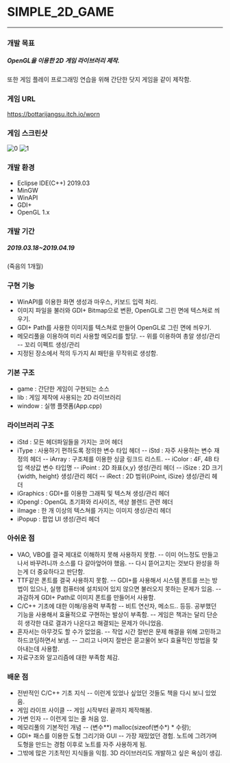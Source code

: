 # SIMPLE_2D_GAME
---
### 개발 목표
##### OpenGL을 이용한 2D 게임 라이브러리 제작.
또한 게임 플레이 프로그래밍 연습을 위해 간단한 닷지 게임을 같이 제작함.

### 게임 URL
https://bottarijangsu.itch.io/worn

### 게임 스크린샷
![0](https://user-images.githubusercontent.com/8329533/56861789-73076a00-69df-11e9-9fdf-3e9138c6d561.png)
![1](https://user-images.githubusercontent.com/8329533/56861801-84e90d00-69df-11e9-8a97-15a429600915.png)

### 개발 환경
- Eclipse IDE(C++) 2019.03
- MinGW
- WinAPI
- GDI+
- OpenGL 1.x

### 개발 기간
##### 2019.03.18~2019.04.19
(죽음의 1개월)

### 구현 기능
- WinAPI를 이용한 화면 생성과 마우스, 키보드 입력 처리.
- 이미지 파일을 불러와 GDI+ Bitmap으로 변환, OpenGL로 그린 면에 텍스쳐로 씌우기.
- GDI+ Path를 사용한 이미지를 텍스쳐로 만들어 OpenGL로 그린 면에 씌우기.
- 메모리풀을 이용하여 미리 사용할 메모리를 할당.
-- 위를 이용하여 총알 생성/관리
-- 꼬리 이펙트 생성/관리
- 지정된 장소에서 적의 두가지 AI 패턴을 무작위로 생성함. 

### 기본 구조
- game : 간단한 게임이 구현되는 소스
- lib : 게임 제작에 사용되는 2D 라이브러리
- window : 실행 플랫폼(App.cpp)

### 라이브러리 구조
- iStd : 모든 헤더파일들을 가지는 코어 헤더
- iType : 사용하기 편하도록 정의한 변수 타입 헤더
-- iStd : 자주 사용하는 변수 재정의 헤더 
-- iArray : 구조체를 이용한 싱글 링크드 리스트.
-- iColor : 4F, 4B 타입 색상값 변수 타입명
-- iPoint : 2D 좌표{x,y} 생성/관리 헤더
-- iSize : 2D 크기{width, height} 생성/관리 헤더
-- iRect : 2D 범위{iPoint, iSize} 생성/관리 헤더
- iGraphics : GDI+를 이용한 그래픽 및 텍스쳐 생성/관리 헤더
- iOpengl : OpenGL 초기화와 리사이즈, 색상 블렌드 관련 헤더
- iImage : 한 개 이상의 텍스쳐를 가지는 이미지 생성/관리 헤더
- iPopup : 팝업 UI 생성/관리 헤더

### 아쉬운 점
- VAO, VBO를 결국 제대로 이해하지 못해 사용하지 못함.
-- 이미 어느정도 만들고 나서 바꾸려니까 소스를 다 갈아엎어야 했음.
-- 다시 뜯어고치는 것보다 완성을 하는게 더 중요하다고 판단함.
- TTF같은 폰트를 결국 사용하지 못함.
-- GDI+를 사용해서 시스템 폰트를 쓰는 방법이 있으나, 실행 컴퓨터에 설치되어 있지 않으면 불러오지 못하는 문제가 있음. 
-- 과감하게 GDI+ Path로 이미지 폰트를 만들어서 사용함.
- C/C++ 기초에 대한 이해/응용력 부족함 
-- 비트 연산자, 메소드.. 등등. 공부했던 기능을 사용해서 효율적으로 구현하는 발상이 부족함. 
-- 게임은 책과는 달리 단순히 생각한 대로 결과가 나온다고 해결되는 문제가 아니었음.
- 혼자서는 아무것도 할 수가 없었음.
-- 작업 시간 절반은 문제 해결을 위해 고민하고 하드코딩하면서 보냄. 
-- 그리고 나머지 절반은 묻고물어 보다 효율적인 방법을 찾아내는데 사용함. 
- 자료구조와 알고리즘에 대한 부족함 체감.

### 배운 점
- 전반적인 C/C++ 기초 지식
-- 이런게 있었나 싶었던 것들도 책을 다시 보니 있었음.
- 게임 라이프 사이클
-- 게임 시작부터 끝까지 제작해봄. 
- 가변 인자
-- 이런게 있는 줄 처음 암.
- 메모리풀의 기본적인 개념
-- (변수**) malloc(sizeof(변수*) * 수량);
- GDI+ 패스를 이용한 도형 그리기와 GUI
-- 가장 재밌었던 경험. 노트에 그려가며 도형을 만드는 경험 이후로 노트를 자주 사용하게 됨.
- 그밖에 많은 기초적인 지식들을 익힘. 3D 라이브러리도 개발하고 싶은 욕심이 생김.
